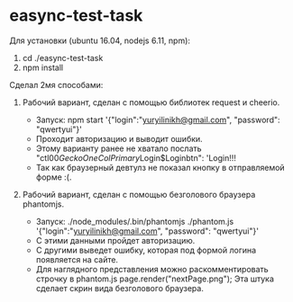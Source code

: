 # easync-test-task

Для установки (ubuntu 16.04, nodejs 6.11, npm):
1. cd ./easync-test-task
2. npm install

Сделал 2мя способами:

1. Рабочий вариант, сделан с помощью библиотек request и cheerio.
   * Запуск: npm start '{"login":"yuryilinikh@gmail.com", "password": "qwertyui"}'
   * Проходит авторизацию и выводит ошибки.
   * Этому варианту ранее не хватало послать "ctl00$GeckoOneColPrimary$Login$Loginbtn": 'Login!!!
   * Так как браузерный девтулз не показал кнопку в отправляемой форме :(.


1. Рабочий вариант, сделан с помощью безголового браузера phantomjs.
   * Запуск: ./node_modules/.bin/phantomjs ./phantom.js '{"login":"yuryilinikh@gmail.com", "password": "qwertyui"}'
   * С этими данными пройдет авторизацию.
   * С другими выведет ошибку, которая под формой логина появляется на сайте.
   * Для наглядного представления можно раскомментировать строчку в phantom.js page.render("nextPage.png"); Эта штука сделает скрин вида безголового браузера.
